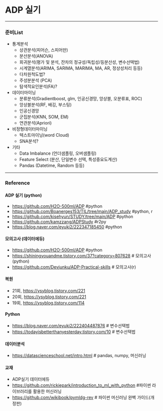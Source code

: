 # ADP 실기
***
### 준비List
- 통계분석
  - 상관분석(피어슨, 스피어만)  
  - 분산분석(ANOVA) 
  - 회귀분석(평가 및 분석, 잔차의 정규성/독립성/등분산성, 변수선택법)
  - 시계열분석(ARIMA, SARIMA, MARIMA, MA, AR, 정상성처리 등등)
  - 다차원척도법?
  - 주성분분석 (PCA)
  - 탐색적요인분석(FA)?
- 데이터마이닝
  - 분류분석(Gradientboost, glm, 인공신경망, 앙상블, 오분류표, ROC)
  - 앙상블분석(RF, 배깅, 부스팅)
  - 인공신경망
  - 군집분석(KNN, SOM, EM)
  - 연관분석(Apriori)
- 비정형데이터마이닝
  - 텍스트마이닝(word Cloud)
  - SNA분석?
- 기타
  - Data Imbalance (언더샘플링, 오버샘플링)
  - Feature Select (분산, 단일변수 선택, 특성중요도계산)
  - Pandas (Datetime, Random 등등)
 
***
### Reference
#### ADP 실기 (python)
- https://github.com/H2O-500ml/ADP #python
- https://github.com/Boanerges153/TIL/tree/main/ADP_study #python, r
- https://github.com/kisehyun/STUDY/tree/main/ADP #python
- https://github.com/kamzzang/ADPStudy  #r2py
- https://blog.naver.com/eyuki2/222347185450 #python

#### 모의고사 (데이터에듀)
- https://github.com/H2O-500ml/ADP #python
- https://shiningyouandme.tistory.com/37?category=807628 # 모의고사(python)
- https://github.com/Devjunku/ADP-Practical-skills # 모의고사(r)

#### 복원
- 21회, https://ysyblog.tistory.com/221
- 20회, https://ysyblog.tistory.com/221
- 19회, https://ysyblog.tistory.com/114

#### Python
- https://blog.naver.com/eyuki2/222404487876 # 변수선택법
- https://todayisbetterthanyesterday.tistory.com/10 # 변수선택법

#### 데이터분석 
- https://datascienceschool.net/intro.html # pandas, numpy, 머신러닝

#### 교재
- ADP실기 데이터에듀
- https://github.com/rickiepark/introduction_to_ml_with_python #파이썬 라이브러리를 활용한 머신러닝
- https://github.com/wikibook/pymldg-rev # 파이썬 머신러닝 완벽 가이드(개정판)
